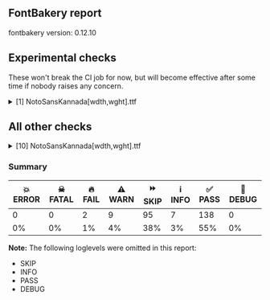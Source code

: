 ## FontBakery report

fontbakery version: 0.12.10



## Experimental checks

These won't break the CI job for now, but will become effective after some time if nobody raises any concern.


<details><summary>[1] NotoSansKannada[wdth,wght].ttf</summary>
<div>
<details>
    <summary>🔥 <b>FAIL</b> Checking that the typoAscender exceeds the yMax of the /Agrave. <a href="https://fontbakery.readthedocs.io/en/stable/fontbakery/checks/universal.metrics.html#"></a></summary>
    <div>







* 🔥 **FAIL** <p>OS/2.sTypoAscender value should be greater than 944, but got 809 instead</p>
 [code: typoAscender]



</div>
</details>
</div>
</details>




## All other checks



<details><summary>[10] NotoSansKannada[wdth,wght].ttf</summary>
<div>
<details>
    <summary>🔥 <b>FAIL</b> Check for presence of an ARTICLE.en_us.html file <a href="https://fontbakery.readthedocs.io/en/stable/fontbakery/checks/googlefonts.description.html#"></a></summary>
    <div>







* 🔥 **FAIL** <p>This is a Noto font but it lacks an ARTICLE.en_us.html file.</p>
 [code: missing-article]



* 🔥 **FAIL** <p>This is a Noto font but it lacks a DESCRIPTION.en_us.html file.</p>
 [code: missing-description]



</div>
</details>

<details>
    <summary>⚠️ <b>WARN</b> Check glyphs in mark glyph class are non-spacing. <a href="https://fontbakery.readthedocs.io/en/stable/fontbakery/checks/opentype.gdef.html#"></a></summary>
    <div>







* ⚠️ **WARN** <p>The following spacing glyphs may be in the GDEF mark glyph class by mistake:
aavowelsignaltknda (unencoded), aavowelsignknda (U+0CBE), anusvaraaboverightknda (U+0CF3), auvowelsignknda (U+0CCC), basubscriptUIknda (unencoded), basubscriptaltUIknda (unencoded), basubscriptaltknda (unencoded), basubscriptknda (unencoded), basubscriptrightUIknda (unencoded), basubscriptrightknda (unencoded), baviramaknda (unencoded), bharasubscriptUIknda (unencoded), bharasubscriptaltUIknda (unencoded), bharasubscriptaltknda (unencoded), bharasubscriptknda (unencoded), bhasubscriptUIknda (unencoded), bhasubscriptaltUIknda (unencoded), bhasubscriptaltknda (unencoded), bhasubscriptknda (unencoded), bhasubscriptrightUIknda (unencoded), bhasubscriptrightknda (unencoded), casubscriptUIknda (unencoded), casubscriptaltUIknda (unencoded), casubscriptaltknda (unencoded), casubscriptknda (unencoded), chasubscriptUIknda (unencoded), chasubscriptaltUIknda (unencoded), chasubscriptaltknda (unencoded), chasubscriptknda (unencoded), darasubscriptUIknda (unencoded), darasubscriptaltUIknda (unencoded), darasubscriptaltknda (unencoded), darasubscriptknda (unencoded), dasubscriptUIknda (unencoded), dasubscriptaltUIknda (unencoded), dasubscriptaltknda (unencoded), dasubscriptknda (unencoded), ddarasubscriptUIknda (unencoded), ddarasubscriptaltUIknda (unencoded), ddarasubscriptaltknda (unencoded), ddarasubscriptknda (unencoded), ddasubscriptUIknda (unencoded), ddasubscriptaltUIknda (unencoded), ddasubscriptaltknda (unencoded), ddasubscriptknda (unencoded), ddhasubscriptUIknda (unencoded), ddhasubscriptaltUIknda (unencoded), ddhasubscriptaltknda (unencoded), ddhasubscriptknda (unencoded), dhasubscriptUIknda (unencoded), dhasubscriptaltUIknda (unencoded), dhasubscriptaltknda (unencoded), dhasubscriptknda (unencoded), evowelsignaltknda (unencoded), fasubscriptUIknda (unencoded), fasubscriptaltUIknda (unencoded), fasubscriptaltknda (unencoded), fasubscriptknda (unencoded), garasubscriptUIknda (unencoded), garasubscriptaltUIknda (unencoded), garasubscriptaltknda (unencoded), garasubscriptknda (unencoded), gasubscriptUIknda (unencoded), gasubscriptaltUIknda (unencoded), gasubscriptaltknda (unencoded), gasubscriptknda (unencoded), ghasubscriptUIknda (unencoded), ghasubscriptaltUIknda (unencoded), ghasubscriptaltknda (unencoded), ghasubscriptknda (unencoded), hasubscriptUIknda (unencoded), hasubscriptaltUIknda (unencoded), hasubscriptaltknda (unencoded), hasubscriptknda (unencoded), iivowelsignknda (U+0CC0), ivowelsignknda (U+0CBF), januktasubscriptUIknda (unencoded), januktasubscriptaltUIknda (unencoded), januktasubscriptaltknda (unencoded), januktasubscriptknda (unencoded), jasubscriptUIknda (unencoded), jasubscriptaltUIknda (unencoded), jasubscriptaltknda (unencoded), jasubscriptknda (unencoded), jhasubscriptUIknda (unencoded), jhasubscriptaltUIknda (unencoded), jhasubscriptaltknda (unencoded), jhasubscriptknda (unencoded), karasubscriptUIknda (unencoded), karasubscriptaltUIknda (unencoded), karasubscriptaltknda (unencoded), karasubscriptknda (unencoded), kasubscriptUIknda (unencoded), kasubscriptaltUIknda (unencoded), kasubscriptaltknda (unencoded), kasubscriptknda (unencoded), khasubscriptUIknda (unencoded), khasubscriptaltUIknda (unencoded), khasubscriptaltknda (unencoded), khasubscriptknda (unencoded), lasubscriptUIknda (unencoded), lasubscriptaltUIknda (unencoded), lasubscriptaltknda (unencoded), lasubscriptknda (unencoded), lengthmarkknda (U+0CD5), llasubscriptUIknda (unencoded), llasubscriptaltUIknda (unencoded), llasubscriptaltknda (unencoded), llasubscriptknda (unencoded), masubscriptUIknda (unencoded), masubscriptaltUIknda (unencoded), masubscriptaltknda (unencoded), masubscriptknda (unencoded), mayasubscriptUIknda (unencoded), mayasubscriptaltUIknda (unencoded), mayasubscriptaltknda (unencoded), mayasubscriptknda (unencoded), nasubscriptUIknda (unencoded), nasubscriptaltUIknda (unencoded), nasubscriptaltknda (unencoded), nasubscriptknda (unencoded), nasubscriptrightUIknda (unencoded), nasubscriptrightknda (unencoded), ngasubscriptUIknda (unencoded), ngasubscriptaltUIknda (unencoded), ngasubscriptaltknda (unencoded), ngasubscriptknda (unencoded), nnasubscriptUIknda (unencoded), nnasubscriptaltUIknda (unencoded), nnasubscriptaltknda (unencoded), nnasubscriptknda (unencoded), nnasubscriptrightUIknda (unencoded), nnasubscriptrightknda (unencoded), nyasubscriptUIknda (unencoded), nyasubscriptaltUIknda (unencoded), nyasubscriptaltknda (unencoded), nyasubscriptknda (unencoded), parasubscriptUIknda (unencoded), parasubscriptaltUIknda (unencoded), parasubscriptaltknda (unencoded), parasubscriptknda (unencoded), pasubscriptUIknda (unencoded), pasubscriptaltUIknda (unencoded), pasubscriptaltknda (unencoded), pasubscriptknda (unencoded), phanuktasubscriptUIknda (unencoded), phanuktasubscriptaltUIknda (unencoded), phanuktasubscriptaltknda (unencoded), phanuktasubscriptknda (unencoded), phasubscriptUIknda (unencoded), phasubscriptaltUIknda (unencoded), phasubscriptaltknda (unencoded), phasubscriptknda (unencoded), rasubscriptUIknda (unencoded), rasubscriptaltUIknda (unencoded), rasubscriptaltknda (unencoded), rasubscriptknda (unencoded), rrasubscriptUIknda (unencoded), rrasubscriptaltUIknda (unencoded), rrasubscriptaltknda (unencoded), rrasubscriptknda (unencoded), sasubscriptUIknda (unencoded), sasubscriptaltUIknda (unencoded), sasubscriptaltknda (unencoded), sasubscriptknda (unencoded), shasubscriptUIknda (unencoded), shasubscriptaltUIknda (unencoded), shasubscriptaltknda (unencoded), shasubscriptknda (unencoded), ssasubscriptUIknda (unencoded), ssasubscriptaltUIknda (unencoded), ssasubscriptaltknda (unencoded), ssasubscriptknda (unencoded), ssasubscriptrightUIknda (unencoded), ssasubscriptrightknda (unencoded), tarasubscriptUIknda (unencoded), tarasubscriptaltUIknda (unencoded), tarasubscriptaltknda (unencoded), tarasubscriptknda (unencoded), tasubscriptUIknda (unencoded), tasubscriptaltUIknda (unencoded), tasubscriptaltknda (unencoded), tasubscriptknda (unencoded), tayasubscriptUIknda (unencoded), tayasubscriptaltUIknda (unencoded), tayasubscriptaltknda (unencoded), tayasubscriptknda (unencoded), thasubscriptUIknda (unencoded), thasubscriptaltUIknda (unencoded), thasubscriptaltknda (unencoded), thasubscriptknda (unencoded), ttarasubscriptUIknda (unencoded), ttarasubscriptaltUIknda (unencoded), ttarasubscriptaltknda (unencoded), ttarasubscriptknda (unencoded), ttasubscriptUIknda (unencoded), ttasubscriptaltUIknda (unencoded), ttasubscriptaltknda (unencoded), ttasubscriptknda (unencoded), tthasubscriptUIknda (unencoded), tthasubscriptaltUIknda (unencoded), tthasubscriptaltknda (unencoded), tthasubscriptknda (unencoded), uuvowelsignalt2knda (unencoded), uuvowelsignaltknda (unencoded), uuvowelsignknda (U+0CC2), uuvowelsignlaknda (unencoded), uvowelsignalt2knda (unencoded), uvowelsignaltknda (unencoded), uvowelsignknda (U+0CC1), uvowelsignlaknda (unencoded), vasubscriptUIknda (unencoded), vasubscriptaltUIknda (unencoded), vasubscriptaltknda (unencoded), vasubscriptknda (unencoded), visargaknda (U+0C83), yasubscriptUIknda (unencoded), yasubscriptaltUIknda (unencoded), yasubscriptaltknda (unencoded) and yasubscriptknda (unencoded)</p>
 [code: spacing-mark-glyphs]



</div>
</details>

<details>
    <summary>⚠️ <b>WARN</b> Check mark characters are in GDEF mark glyph class. <a href="https://fontbakery.readthedocs.io/en/stable/fontbakery/checks/opentype.gdef.html#"></a></summary>
    <div>







* ⚠️ **WARN** <p>The following mark characters could be in the GDEF mark glyph class:
llvocalicvowelsignknda (U+0CE3), lvocalicvowelsignknda (U+0CE2) and viramaknda (U+0CCD)</p>
 [code: mark-chars]



</div>
</details>

<details>
    <summary>⚠️ <b>WARN</b> Check GDEF mark glyph class doesn't have characters that are not marks. <a href="https://fontbakery.readthedocs.io/en/stable/fontbakery/checks/opentype.gdef.html#"></a></summary>
    <div>







* ⚠️ **WARN** <p>The following non-mark characters should not be in the GDEF mark glyph class:
U+0C83, U+0CBE, U+0CC0, U+0CC1, U+0CC2, U+0CC8, U+0CCA, U+0CCB, U+0CD5 and U+0CF3</p>
 [code: non-mark-chars]



</div>
</details>

<details>
    <summary>⚠️ <b>WARN</b> Does the font contain a soft hyphen? <a href="https://fontbakery.readthedocs.io/en/stable/fontbakery/checks/universal.glyphset.html#"></a></summary>
    <div>







* ⚠️ **WARN** <p>This font has a 'Soft Hyphen' character.</p>
 [code: softhyphen]



</div>
</details>

<details>
    <summary>⚠️ <b>WARN</b> Check font contains no unreachable glyphs <a href="https://fontbakery.readthedocs.io/en/stable/fontbakery/checks/universal.glyphset.html#"></a></summary>
    <div>







* ⚠️ **WARN** <p>The following glyphs could not be reached by codepoint or substitution rules:</p>
<pre><code>- ailengthmarkUIknda

- ailengthmarkaltUIknda

- aivowelsignUIknda

- backslash.UIknda

- bar.UIknda

- basubscriptUIknda

- basubscriptaltUIknda

- basubscriptrightUIknda

- bharasubscriptUIknda

- bharasubscriptaltUIknda

- bhasubscriptUIknda

- bhasubscriptaltUIknda

- bhasubscriptrightUIknda

- braceleft.UIknda

- braceright.UIknda

- bracketleft.UIknda

- bracketright.UIknda

- casubscriptUIknda

- casubscriptaltUIknda

- casubscriptrightUIknda

- chasubscriptUIknda

- chasubscriptaltUIknda

- chasubscriptrightUIknda

- darasubscriptUIknda

- darasubscriptaltUIknda

- dasubscriptUIknda

- dasubscriptaltUIknda

- dasubscriptrightUIknda

- ddarasubscriptUIknda

- ddarasubscriptaltUIknda

- ddasubscriptUIknda

- ddasubscriptaltUIknda

- ddasubscriptrightUIknda

- ddhasubscriptUIknda

- ddhasubscriptaltUIknda

- ddhasubscriptrightUIknda

- dhasubscriptUIknda

- dhasubscriptaltUIknda

- dhasubscriptrightUIknda

- fasubscriptUIknda

- fasubscriptaltUIknda

- fasubscriptrightUIknda

- garasubscriptUIknda

- garasubscriptaltUIknda

- gasubscriptUIknda

- gasubscriptaltUIknda

- gasubscriptrightUIknda

- ghasubscriptUIknda

- ghasubscriptaltUIknda

- ghasubscriptrightUIknda

- hasubscriptUIknda

- hasubscriptaltUIknda

- hasubscriptrightUIknda

- januktasubscriptUIknda

- januktasubscriptaltUIknda

- januktasubscriptrightUIknda

- janyaUIknda

- janyanocrestUIknda

- janyaviramaUIknda

- janyevowelUIknda

- janyivowelUIknda

- jasubscriptUIknda

- jasubscriptaltUIknda

- jasubscriptrightUIknda

- jhasubscriptUIknda

- jhasubscriptaltUIknda

- jhasubscriptrightUIknda

- karasubscriptUIknda

- karasubscriptaltUIknda

- kassaUIknda

- kassanocrestUIknda

- kassaviramaUIknda

- kassevowelUIknda

- kassivowelUIknda

- kasubscriptUIknda

- kasubscriptaltUIknda

- kasubscriptrightUIknda

- khasubscriptUIknda

- khasubscriptaltUIknda

- khasubscriptrightUIknda

- lasubscriptUIknda

- lasubscriptaltUIknda

- lasubscriptrightUIknda

- llasubscriptUIknda

- llasubscriptaltUIknda

- llasubscriptrightUIknda

- llvocalicvowelsignUIknda

- llvocalicvowelsignaltUIknda

- lvocalicvowelsignUIknda

- lvocalicvowelsignaltUIknda

- masubscriptUIknda

- masubscriptaltUIknda

- masubscriptlengthmarkUIknda

- masubscriptlengthmarkaltUIknda

- masubscriptrightUIknda

- masubscriptrvocalicUIknda

- masubscriptrvocalicaltUIknda

- mayasubscriptUIknda

- mayasubscriptaltUIknda

- nasubscriptUIknda

- nasubscriptaltUIknda

- nasubscriptrightUIknda

- ngasubscriptUIknda

- ngasubscriptaltUIknda

- ngasubscriptrightUIknda

- nnasubscriptUIknda

- nnasubscriptaltUIknda

- nnasubscriptrightUIknda

- nyasubscriptUIknda

- nyasubscriptaltUIknda

- nyasubscriptrightUIknda

- parasubscriptUIknda

- parasubscriptaltUIknda

- parenleft.UIknda

- parenright.UIknda

- pasubscriptUIknda

- pasubscriptaltUIknda

- pasubscriptrightUIknda

- phanuktasubscriptUIknda

- phanuktasubscriptaltUIknda

- phanuktasubscriptrightUIknda

- phasubscriptUIknda

- phasubscriptaltUIknda

- phasubscriptrightUIknda

- question

- rasubscriptUIknda

- rasubscriptaltUIknda

- rasubscriptlengthmarkUIknda

- rasubscriptlengthmarkaltUIknda

- rasubscriptrightUIknda

- rrasubscriptUIknda

- rrasubscriptaltUIknda

- rrasubscriptrightUIknda

- rrvocalicvowelsignUIknda

- rrvocalicvowelsignaltUIknda

- rvocalicvowelsignUIknda

- rvocalicvowelsignaltUIknda

- sasubscriptUIknda

- sasubscriptaltUIknda

- sasubscriptrightUIknda

- shasubscriptUIknda

- shasubscriptaltUIknda

- shasubscriptrightUIknda

- slash.UIknda

- ssasubscriptUIknda

- ssasubscriptaltUIknda

- ssasubscriptrightUIknda

- tarasubscriptUIknda

- tarasubscriptaltUIknda

- tasubscriptUIknda

- tasubscriptaltUIknda

- tasubscriptlengthmarkUIknda

- tasubscriptlengthmarkaltUIknda

- tasubscriptrightUIknda

- tasubscriptrvocalicUIknda

- tasubscriptrvocalicaltUIknda

- tayasubscriptUIknda

- tayasubscriptaltUIknda

- thasubscriptUIknda

- thasubscriptaltUIknda

- thasubscriptrightUIknda

- ttarasubscriptUIknda

- ttarasubscriptaltUIknda

- ttasubscriptUIknda

- ttasubscriptaltUIknda

- ttasubscriptrightUIknda

- tthasubscriptUIknda

- tthasubscriptaltUIknda

- tthasubscriptrightUIknda

- vasubscriptUIknda

- vasubscriptaltUIknda

- vasubscriptrightUIknda

- yasubscriptUIknda

- yasubscriptaltUIknda

- yasubscriptrightUIknda
</code></pre>
 [code: unreachable-glyphs]



</div>
</details>

<details>
    <summary>⚠️ <b>WARN</b> Validate size, and resolution of article images, and ensure article page has minimum length and includes visual assets. <a href="https://fontbakery.readthedocs.io/en/stable/fontbakery/checks/googlefonts.article.html#"></a></summary>
    <div>







* ⚠️ **WARN** <p>Family metadata at fonts/NotoSansKannada/googlefonts/variable-ttf does not have an article.</p>
 [code: lacks-article]



</div>
</details>

<details>
    <summary>⚠️ <b>WARN</b> Check for codepoints not covered by METADATA subsets. <a href="https://fontbakery.readthedocs.io/en/stable/fontbakery/checks/googlefonts.subsets.html#"></a></summary>
    <div>







* ⚠️ **WARN** <p>The following codepoints supported by the font are not covered by
any subsets defined in the font's metadata file, and will never
be served. You can solve this by either manually adding additional
subset declarations to METADATA.pb, or by editing the glyphset
definitions.</p>
<ul>
<li>U+02D8 BREVE: try adding one of: yi, canadian-aboriginal</li>
<li>U+02D9 DOT ABOVE: try adding one of: yi, canadian-aboriginal</li>
<li>U+02DB OGONEK: try adding one of: yi, canadian-aboriginal</li>
<li>U+0302 COMBINING CIRCUMFLEX ACCENT: try adding one of: cherokee, tifinagh, coptic, math</li>
<li>U+0306 COMBINING BREVE: try adding one of: old-permic, tifinagh</li>
<li>U+0307 COMBINING DOT ABOVE: try adding one of: todhri, coptic, malayalam, tai-le, tifinagh, canadian-aboriginal, syriac, old-permic, hebrew, math, duployan</li>
<li>U+030A COMBINING RING ABOVE: try adding one of: syriac, duployan</li>
<li>U+030B COMBINING DOUBLE ACUTE ACCENT: try adding one of: cherokee, osage</li>
<li>U+030C COMBINING CARON: try adding one of: cherokee, tai-le</li>
<li>U+0326 COMBINING COMMA BELOW: try adding math</li>
<li>U+0327 COMBINING CEDILLA: try adding math</li>
<li>U+0328 COMBINING OGONEK: not included in any glyphset definition</li>
<li>U+1CF5 VEDIC SIGN JIHVAMULIYA: try adding one of: bengali, devanagari</li>
<li>U+2010 HYPHEN: try adding one of: cham, sora-sompeng, coptic, yi, lisu, kharoshthi, arabic, kayah-li, hebrew, kaithi, sundanese, syloti-nagri, armenian</li>
</ul>
<p>Or you can add the above codepoints to one of the subsets supported by the font: <code>kannada</code>, <code>latin</code>, <code>latin-ext</code></p>
 [code: unreachable-subsetting]



</div>
</details>

<details>
    <summary>⚠️ <b>WARN</b> Ensure soft_dotted characters lose their dot when combined with marks that replace the dot. <a href="https://fontbakery.readthedocs.io/en/stable/fontbakery/checks/shaping.html#"></a></summary>
    <div>







* ⚠️ **WARN** <p>The dot of soft dotted characters used in orthographies <em>must</em> disappear in the following strings: į̀ į́ į̂ į̃ į̄ į̌</p>
<p>The dot of soft dotted characters <em>should</em> disappear in other cases, for example: į̆ į̇ į̈ į̊ į̋ į̦̀ į̦́ į̦̂ į̦̃ į̦̄ į̦̆ į̦̇ į̦̈ į̦̊ į̦̋ į̦̌ į̧̀ į̧́ į̧̂ į̧̃</p>
<p>Your font fully covers the following languages that require the soft-dotted feature: Lithuanian (Latn, 2,357,094 speakers), Dutch (Latn, 31,709,104 speakers).</p>
<p>Your font does <em>not</em> cover the following languages that require the soft-dotted feature: Avokaya (Latn, 100,000 speakers), Ngbaka (Latn, 1,020,000 speakers), Ejagham (Latn, 120,000 speakers), Navajo (Latn, 166,319 speakers), Kpelle, Guinea (Latn, 622,000 speakers), Lugbara (Latn, 2,200,000 speakers), Nateni (Latn, 100,000 speakers), Southern Kisi (Latn, 360,000 speakers), Vute (Latn, 21,000 speakers), Belarusian (Cyrl, 10,064,517 speakers), Ijo, Southeast (Latn, 2,471,000 speakers), Yala (Latn, 200,000 speakers), Ukrainian (Cyrl, 29,273,587 speakers), Kom (Latn, 360,685 speakers), Fur (Latn, 1,230,163 speakers), Cicipu (Latn, 44,000 speakers), Gulay (Latn, 250,478 speakers), Ebira (Latn, 2,200,000 speakers), Koonzime (Latn, 40,000 speakers), Ma’di (Latn, 584,000 speakers), Mundani (Latn, 34,000 speakers), Dii (Latn, 71,000 speakers), Sar (Latn, 500,000 speakers), Han (Latn, 6 speakers), Bafut (Latn, 158,146 speakers), Aghem (Latn, 38,843 speakers), Kaska (Latn, 125 speakers), Dan (Latn, 1,099,244 speakers), Bete-Bendi (Latn, 100,000 speakers), Igbo (Latn, 27,823,640 speakers), Basaa (Latn, 332,940 speakers), Teke-Ebo (Latn, 260,000 speakers), Heiltsuk (Latn, 300 speakers), Mfumte (Latn, 79,000 speakers), Mango (Latn, 77,000 speakers), South Central Banda (Latn, 244,000 speakers), Makaa (Latn, 221,000 speakers), Ekpeye (Latn, 226,000 speakers), Zapotec (Latn, 490,000 speakers), Nzakara (Latn, 50,000 speakers).</p>
 [code: soft-dotted]



</div>
</details>

<details>
    <summary>⚠️ <b>WARN</b> Ensure fonts have ScriptLangTags declared on the 'meta' table. <a href="https://fontbakery.readthedocs.io/en/stable/fontbakery/checks/googlefonts.meta.html#"></a></summary>
    <div>







* ⚠️ **WARN** <p>This font file does not have a 'meta' table.</p>
 [code: lacks-meta-table]



</div>
</details>
</div>
</details>




### Summary

| 💥 ERROR | ☠ FATAL | 🔥 FAIL | ⚠️ WARN | ⏩ SKIP | ℹ️ INFO | ✅ PASS | 🔎 DEBUG | 
| ---|---|---|---|---|---|---|---|
| 0 | 0 | 2 | 9 | 95 | 7 | 138 | 0 | 
| 0% | 0% | 1% | 4% | 38% | 3% | 55% | 0% | 



**Note:** The following loglevels were omitted in this report:


* SKIP
* INFO
* PASS
* DEBUG
